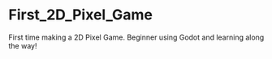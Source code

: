 # First_2D_Pixel_Game
 First time making a 2D Pixel Game. Beginner using Godot and learning along the way!
